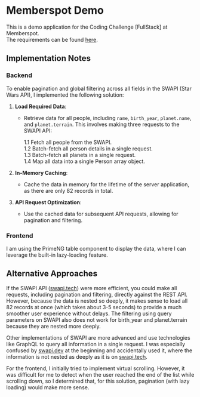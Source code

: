 # Memberspot Demo

This is a demo application for the Coding Challenge [FullStack] at Memberspot.  
The requirements can be found [here](https://github.com/memberspotde/coding-challenge-fs).

## Implementation Notes

### Backend

To enable pagination and global filtering across all fields in the SWAPI (Star Wars API), I implemented the following solution:

1. **Load Required Data**: 
   - Retrieve data for all people, including `name`, `birth_year`, `planet.name`, and `planet.terrain`. This involves making three requests to the SWAPI API:  
     
     1.1 Fetch all people from the SWAPI.  
     1.2 Batch-fetch all person details in a single request.  
     1.3 Batch-fetch all planets in a single request.  
     1.4 Map all data into a single Person array object.

2. **In-Memory Caching**: 
   - Cache the data in memory for the lifetime of the server application, as there are only 82 records in total.

3. **API Request Optimization**: 
   - Use the cached data for subsequent API requests, allowing for pagination and filtering.

### Frontend

I am using the PrimeNG table component to display the data, where I can leverage the built-in lazy-loading feature.

## Alternative Approaches

If the SWAPI API ([swapi.tech](https://www.swapi.tech/)) were more efficient, you could make all requests, including pagination and filtering, directly against the REST API. However, because the data is nested so deeply, it makes sense to load all 82 records at once (which takes about 3-5 seconds) to provide a much smoother user experience without delays. The filtering using query parameters on SWAPI also does not work for birth_year and planet.terrain because they are nested more deeply.

Other implementations of SWAPI are more advanced and use technologies like GraphQL to query all information in a single request. I was especially confused by [swapi.dev](https://swapi.dev/) at the beginning and accidentally used it, where the information is not nested as deeply as it is on [swapi.tech](https://www.swapi.tech/).

For the frontend, I initially tried to implement virtual scrolling. However, it was difficult for me to detect when the user reached the end of the list while scrolling down, so I determined that, for this solution, pagination (with lazy loading) would make more sense.
